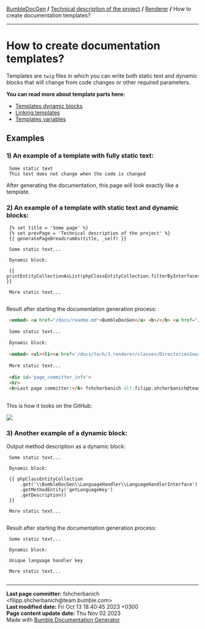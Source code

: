 <embed> <a href="/docs/README.md">BumbleDocGen</a> <b>/</b> <a href="/docs/tech/readme.md">Technical description of the project</a> <b>/</b> <a href="/docs/tech/3.renderer/readme.md">Renderer</a> <b>/</b> How to create documentation templates?<hr> </embed>

<embed> <h1>How to create documentation templates?</h1> </embed>

Templates are `twig` files in which you can write both static text and dynamic blocks that will change from code changes or other required parameters.

**You can read more about template parts here:**

<embed> <ul><li><div><a href='/docs/tech/3.renderer/templatesDynamicBlocks.md'>Templates dynamic blocks</a></div></li><li><div><a href='/docs/tech/3.renderer/templatesLinking.md'>Linking templates</a></div></li><li><div><a href='/docs/tech/3.renderer/templatesVariables.md'>Templates variables</a></div></li></ul> </embed>

<embed> <h2>Examples</h2> </embed>

<embed> <h3>1) An example of a template with fully static text:</h3> </embed>

```twig
 Some static text
 This text does not change when the code is changed
```


After generating the documentation, this page will look exactly like a template.

<embed> <h3>2) An example of a template with static text and dynamic blocks:</h3> </embed>

```twig
 {% set title = 'Some page' %}
 {% set prevPage = 'Technical description of the project' %}
 {{ generatePageBreadcrumbs(title, _self) }}
 
 Some static text...
 
 Dynamic block:
 
 {{ printEntityCollectionAsList(phpClassEntityCollection.filterByInterfaces(['\\BumbleDocGen\\Core\\Parser\\SourceLocator\\SourceLocatorInterface']).getOnlyInstantiable()) }}
 
 More static text...
 
```


Result after starting the documentation generation process:

```html
 <embed> <a href="/docs/readme.md">BumbleDocGen</a> <b>/</b> <a href="/docs/tech/index.md">Technical description of the project</a> <b>/</b> Some page<hr> </embed>
 
 Some static text...
 
 Dynamic block:
 
 <embed> <ul><li><a href='/docs/tech/3.renderer/classes/DirectoriesSourceLocator.md'>DirectoriesSourceLocator</a> - Loads all files from the specified directory</li><li><a href='/docs/tech/3.renderer/classes/FileIteratorSourceLocator.md'>FileIteratorSourceLocator</a> - Loads all files using an iterator</li><li><a href='/docs/tech/3.renderer/classes/RecursiveDirectoriesSourceLocator.md'>RecursiveDirectoriesSourceLocator</a> - Loads all files from the specified directories, which are traversed recursively</li><li><a href='/docs/tech/3.renderer/classes/SingleFileSourceLocator.md'>SingleFileSourceLocator</a> - Loads one specific file by its path</li><li><a href='/docs/tech/3.renderer/classes/AsyncSourceLocator.md'>AsyncSourceLocator</a> - Lazy loading classes. Cannot be used for initial parsing of files, only for getting specific documents</li></ul> </embed>
 
 More static text...
 
 <div id='page_committer_info'>
 <hr>
 <b>Last page committer:</b> fshcherbanich &lt;filipp.shcherbanich@team.bumble.com&gt;<br><b>Last modified date:</b>   Sat Jul 29 17:43:49 2023 +0300<br><b>Page content update date:</b> Sun Jul 30 2023<br>Made with <a href='/docs/readme.md'>Bumble Documentation Generator</div>
 
```


This is how it looks on the GitHub:

<img src="/docs/assets/doc_example.png?raw=true">


<embed> <h3>3) Another example of a dynamic block:</h3> </embed>

Output method description as a dynamic block:

```twig
 Some static text...
 
 Dynamic block:
 
 {{ phpClassEntityCollection
     .get('\\BumbleDocGen\\LanguageHandler\\LanguageHandlerInterface')
     .getMethodEntity('getLanguageKey')
     .getDescription()
 }}
 
 More static text...
 
```


Result after starting the documentation generation process:



```twig
 Some static text...
 
 Dynamic block:
 
 Unique language handler key
 
 More static text...
 
```


<div id='page_committer_info'>
<hr>
<b>Last page committer:</b> fshcherbanich &lt;filipp.shcherbanich@team.bumble.com&gt;<br><b>Last modified date:</b>   Fri Oct 13 18:40:45 2023 +0300<br><b>Page content update date:</b> Thu Nov 02 2023<br>Made with <a href='https://github.com/bumble-tech/bumble-doc-gen/blob/master/docs/README.md'>Bumble Documentation Generator</a></div>